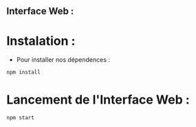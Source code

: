 ## Interface Web :


# Instalation :

- Pour installer nos dépendences :

```shell
npm install
```

# Lancement de l'Interface Web :


```shell
npm start
```